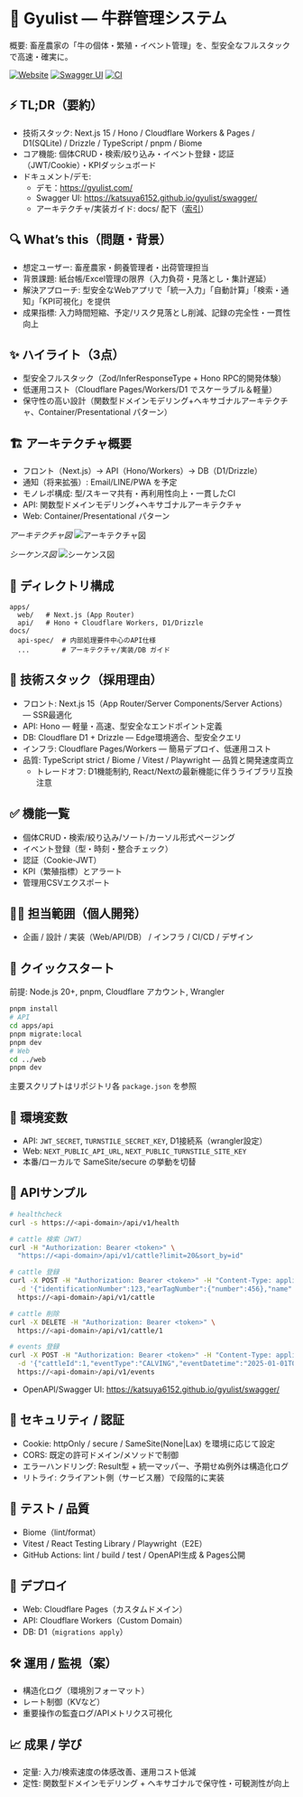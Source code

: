 # 🐄 Gyulist — 牛群管理システム

概要: 畜産農家の「牛の個体・繁殖・イベント管理」を、型安全なフルスタックで高速・確実に。

[![Website](https://img.shields.io/badge/Website-gyulist.com-2ea44f?logo=vercel&logoColor=white)](https://gyulist.com)
[![Swagger UI](https://img.shields.io/badge/API-Swagger%20UI-85EA2D?logo=swagger&logoColor=white)](https://katsuya6152.github.io/gyulist/swagger/)
[![CI](https://github.com/katsuya6152/gyulist/actions/workflows/openapi-preview.yml/badge.svg)](https://github.com/katsuya6152/gyulist/actions/workflows/openapi-preview.yml)

## ⚡ TL;DR（要約）
- 技術スタック: Next.js 15 / Hono / Cloudflare Workers & Pages / D1(SQLite) / Drizzle / TypeScript / pnpm / Biome
- コア機能: 個体CRUD・検索/絞り込み・イベント登録・認証（JWT/Cookie）・KPIダッシュボード
- ドキュメント/デモ:
  - デモ：https://gyulist.com/
  - Swagger UI: https://katsuya6152.github.io/gyulist/swagger/
  - アーキテクチャ/実装ガイド: docs/ 配下（[索引](./docs/README.md)）

## 🔍 What’s this（問題・背景）
- 想定ユーザー: 畜産農家・飼養管理者・出荷管理担当
- 背景課題: 紙台帳/Excel管理の限界（入力負荷・見落とし・集計遅延）
- 解決アプローチ: 型安全なWebアプリで「統一入力」「自動計算」「検索・通知」「KPI可視化」を提供
- 成果指標: 入力時間短縮、予定/リスク見落とし削減、記録の完全性・一貫性向上

## ✨ ハイライト（3点）
- 型安全フルスタック（Zod/InferResponseType + Hono RPC的開発体験）
- 低運用コスト（Cloudflare Pages/Workers/D1 でスケーラブル＆軽量）
- 保守性の高い設計（関数型ドメインモデリング+ヘキサゴナルアーキテクチャ、Container/Presentational パターン）

## 🏗️ アーキテクチャ概要
- フロント（Next.js）→ API（Hono/Workers）→ DB（D1/Drizzle）
- 通知（将来拡張）: Email/LINE/PWA を予定
- モノレポ構成: 型/スキーマ共有・再利用性向上・一貫したCI
- API: 関数型ドメインモデリング+ヘキサゴナルアーキテクチャ
- Web: Container/Presentational パターン

*アーキテクチャ図*
![アーキテクチャ図](./docs/architecture.svg)

*シーケンス図*
![シーケンス図](./docs/sequenceDiagram.svg)

## 📁 ディレクトリ構成
```
apps/
  web/   # Next.js (App Router)
  api/   # Hono + Cloudflare Workers, D1/Drizzle
docs/
  api-spec/  # 内部処理要件中心のAPI仕様
  ...        # アーキテクチャ/実装/DB ガイド
```

## 🧰 技術スタック（採用理由）
- フロント: Next.js 15（App Router/Server Components/Server Actions）— SSR最適化
- API: Hono — 軽量・高速、型安全なエンドポイント定義
- DB: Cloudflare D1 + Drizzle — Edge環境適合、型安全クエリ
- インフラ: Cloudflare Pages/Workers — 簡易デプロイ、低運用コスト
- 品質: TypeScript strict / Biome / Vitest / Playwright — 品質と開発速度両立
  - トレードオフ: D1機能制約, React/Nextの最新機能に伴うライブラリ互換注意

## ✅ 機能一覧
- 個体CRUD・検索/絞り込み/ソート/カーソル形式ページング
- イベント登録（型・時刻・整合チェック）
- 認証（Cookie-JWT）
- KPI（繁殖指標）とアラート
- 管理用CSVエクスポート

## 🙋‍♂️ 担当範囲（個人開発）
- 企画 / 設計 / 実装（Web/API/DB） / インフラ / CI/CD / デザイン

## 🚀 クイックスタート
前提: Node.js 20+, pnpm, Cloudflare アカウント, Wrangler
```bash
pnpm install
# API
cd apps/api
pnpm migrate:local
pnpm dev
# Web
cd ../web
pnpm dev
```
主要スクリプトはリポジトリ各 `package.json` を参照

## 🔧 環境変数
- API: `JWT_SECRET`, `TURNSTILE_SECRET_KEY`, D1接続系（wrangler設定）
- Web: `NEXT_PUBLIC_API_URL`, `NEXT_PUBLIC_TURNSTILE_SITE_KEY`
- 本番/ローカルで SameSite/secure の挙動を切替

## 🧪 APIサンプル
```bash
# healthcheck
curl -s https://<api-domain>/api/v1/health

# cattle 検索（JWT）
curl -H "Authorization: Bearer <token>" \
  "https://<api-domain>/api/v1/cattle?limit=20&sort_by=id"

# cattle 登録
curl -X POST -H "Authorization: Bearer <token>" -H "Content-Type: application/json" \
  -d '{"identificationNumber":123,"earTagNumber":{"number":456},"name":"テスト牛"}' \
  https://<api-domain>/api/v1/cattle

# cattle 削除
curl -X DELETE -H "Authorization: Bearer <token>" \
  https://<api-domain>/api/v1/cattle/1

# events 登録
curl -X POST -H "Authorization: Bearer <token>" -H "Content-Type: application/json" \
  -d '{"cattleId":1,"eventType":"CALVING","eventDatetime":"2025-01-01T00:00:00Z"}' \
  https://<api-domain>/api/v1/events
```
- OpenAPI/Swagger UI: https://katsuya6152.github.io/gyulist/swagger/

## 🔐 セキュリティ / 認証
- Cookie: httpOnly / secure / SameSite(None|Lax) を環境に応じて設定
- CORS: 既定の許可ドメイン/メソッドで制御
- エラーハンドリング: Result型 + 統一マッパー、予期せぬ例外は構造化ログ
- リトライ: クライアント側（サービス層）で段階的に実装

## 🧷 テスト / 品質
- Biome（lint/format）
- Vitest / React Testing Library / Playwright（E2E）
- GitHub Actions: lint / build / test / OpenAPI生成 & Pages公開

## 🚀 デプロイ
- Web: Cloudflare Pages（カスタムドメイン）
- API: Cloudflare Workers（Custom Domain）
- DB: D1（`migrations apply`）

## 🛠️ 運用 / 監視（案）
- 構造化ログ（環境別フォーマット）
- レート制御（KVなど）
- 重要操作の監査ログ/APIメトリクス可視化

## 📈 成果 / 学び
- 定量: 入力/検索速度の体感改善、運用コスト低減
- 定性: 関数型ドメインモデリング + ヘキサゴナルで保守性・可観測性が向上
